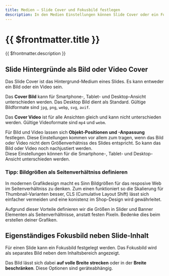 ```yaml
---
title: Medien — Slide Cover und Fokusbild festlegen
description: In den Medien Einstellungen können Slide Cover oder ein Fokusbild festgelegt werden.
---
```


# {{ $frontmatter.title }}
{{ $frontmatter.description }}

## Slide Hintergründe als Bild oder Video Cover
Das Slide Cover ist das Hintergrund-Medium eines Slides. Es kann entweder ein Bild oder ein Video sein.  

Das **Cover Bild** kann für Smartphone-, Tablet- und Desktop-Ansicht unterschieden werden. Das Desktop Bild dient als Standard. Gültige Bildformate sind `jpg`, `png`, `webp`, `svg`, `avif`.

Das **Cover Video** ist für alle Ansichten gleich und kann nicht unterschieden werden. Gültige Videoformate sind `mp4` und `webm`.

Für Bild und Video lassen sich **Objekt-Positionen und -Anpassung** festlegen. Diese Einstellungen kommen vor allem zum tragen, wenn das Bild oder Video nicht dem Größenverhätniss des Slides entspricht. So kann das Bild oder Video noch nachjustiert werden.  
Diese Einstellungen können für die Smartphone-, Tablet- und Desktop-Ansicht unterschieden werden.

### Tipp: Bildgrößen als Seitenverhältniss definieren

In modernen Grafikdesign macht es Sinn Bildgrößen für das resposive Web im Seitenverhältniss zu denken. Zum einen funktioniert so die Skalierung für Thumbnail-Varianten besser, CLS (Cumulative Layout Shift) lässt sich einfacher vermeiden und eine konistenz im Shop-Design wird gewährleitet.

Aufgrund dieser Vorteile definieren wir die Größen in Slider und Banner Elementen als Seitenverhältnisse, anstatt festen Pixeln.
Bedenke dies beim erstellen deiner Grafiken.

## Eigenständiges Fokusbild neben Slide-Inhalt

Für einen Slide kann ein Fokusbild festgelegt werden. Das Fokusbild wird als separates Bild neben dem Inhaltsbereich angezeigt.

Das Bild lässt sich dabei **auf volle Breite strecken** oder in der **Breite beschränken**. Diese Optionen sind geräteabhängig.